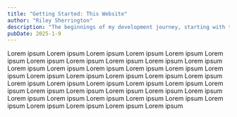 ```yaml
---
title: "Getting Started: This Website"
author: "Riley Sherrington"
description: "The beginnings of my development journey, starting with this site, or, how I learned to stop watching tutorials. This description is much bigger, take a look at how big I can make the description!"
pubDate: 2025-1-9
---
```


Lorem ipsum Lorem ipsum Lorem ipsum Lorem ipsum Lorem ipsum Lorem ipsum Lorem ipsum Lorem ipsum Lorem ipsum Lorem ipsum Lorem ipsum Lorem ipsum Lorem ipsum Lorem ipsum Lorem ipsum Lorem ipsum Lorem ipsum Lorem ipsum Lorem ipsum Lorem ipsum Lorem ipsum Lorem ipsum Lorem ipsum Lorem ipsum Lorem ipsum Lorem ipsum Lorem ipsum Lorem ipsum Lorem ipsum Lorem ipsum Lorem ipsum Lorem ipsum Lorem ipsum Lorem ipsum Lorem ipsum Lorem ipsum Lorem ipsum Lorem ipsum Lorem ipsum Lorem ipsum Lorem ipsum Lorem ipsum Lorem ipsum